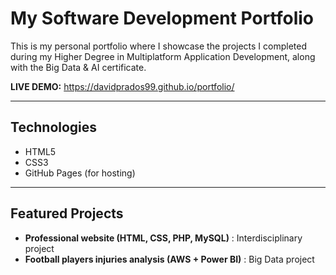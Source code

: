 # My Software Development Portfolio

This is my personal portfolio where I showcase the projects I completed during my Higher Degree in Multiplatform Application Development, along with the Big Data & AI certificate.

**LIVE DEMO:** https://davidprados99.github.io/portfolio/

---

## Technologies
- HTML5
- CSS3
- GitHub Pages (for hosting)

---

## Featured Projects
- **Professional website (HTML, CSS, PHP, MySQL)** : Interdisciplinary project  
- **Football players injuries analysis (AWS + Power BI)** : Big Data project 
